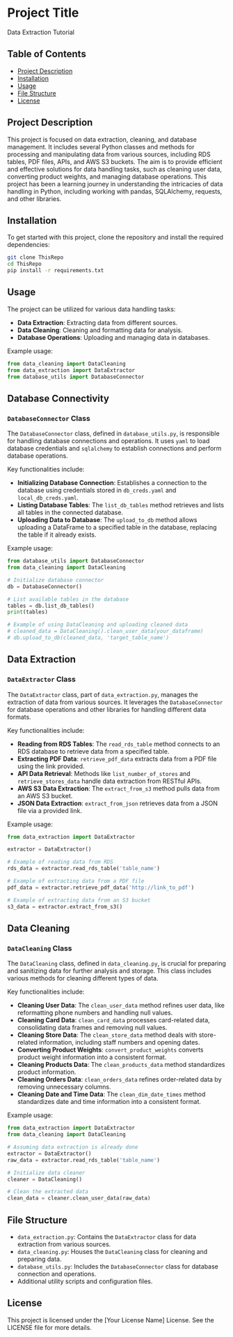 # Project Title
Data Extraction Tutorial

## Table of Contents
- [Project Description](#project-description)
- [Installation](#installation)
- [Usage](#usage)
- [File Structure](#file-structure)
- [License](#license)

## Project Description
This project is focused on data extraction, cleaning, and database management. It includes several Python classes and methods for processing and manipulating data from various sources, including RDS tables, PDF files, APIs, and AWS S3 buckets. The aim is to provide efficient and effective solutions for data handling tasks, such as cleaning user data, converting product weights, and managing database operations. This project has been a learning journey in understanding the intricacies of data handling in Python, including working with pandas, SQLAlchemy, requests, and other libraries.

## Installation
To get started with this project, clone the repository and install the required dependencies:
```bash
git clone ThisRepo
cd ThisRepo
pip install -r requirements.txt
```
## Usage
The project can be utilized for various data handling tasks:

- **Data Extraction**: Extracting data from different sources.
- **Data Cleaning**: Cleaning and formatting data for analysis.
- **Database Operations**: Uploading and managing data in databases.

Example usage:

```python
from data_cleaning import DataCleaning
from data_extraction import DataExtractor
from database_utils import DatabaseConnector
```

## Database Connectivity

### `DatabaseConnector` Class

The `DatabaseConnector` class, defined in `database_utils.py`, is responsible for handling database connections and operations. It uses `yaml` to load database credentials and `sqlalchemy` to establish connections and perform database operations.

Key functionalities include:
- **Initializing Database Connection**: Establishes a connection to the database using credentials stored in `db_creds.yaml` and `local_db_creds.yaml`.
- **Listing Database Tables**: The `list_db_tables` method retrieves and lists all tables in the connected database.
- **Uploading Data to Database**: The `upload_to_db` method allows uploading a DataFrame to a specified table in the database, replacing the table if it already exists.

Example usage:
```python
from database_utils import DatabaseConnector
from data_cleaning import DataCleaning

# Initialize database connector
db = DatabaseConnector()

# List available tables in the database
tables = db.list_db_tables()
print(tables)

# Example of using DataCleaning and uploading cleaned data
# cleaned_data = DataCleaning().clean_user_data(your_dataframe)
# db.upload_to_db(cleaned_data, 'target_table_name')
```

## Data Extraction

### `DataExtractor` Class

The `DataExtractor` class, part of `data_extraction.py`, manages the extraction of data from various sources. It leverages the `DatabaseConnector` for database operations and other libraries for handling different data formats.

Key functionalities include:
- **Reading from RDS Tables**: The `read_rds_table` method connects to an RDS database to retrieve data from a specified table.
- **Extracting PDF Data**: `retrieve_pdf_data` extracts data from a PDF file using the link provided.
- **API Data Retrieval**: Methods like `list_number_of_stores` and `retrieve_stores_data` handle data extraction from RESTful APIs.
- **AWS S3 Data Extraction**: The `extract_from_s3` method pulls data from an AWS S3 bucket.
- **JSON Data Extraction**: `extract_from_json` retrieves data from a JSON file via a provided link.

Example usage:
```python
from data_extraction import DataExtractor

extractor = DataExtractor()

# Example of reading data from RDS
rds_data = extractor.read_rds_table('table_name')

# Example of extracting data from a PDF file
pdf_data = extractor.retrieve_pdf_data('http://link_to_pdf')

# Example of extracting data from an S3 bucket
s3_data = extractor.extract_from_s3()
```
## Data Cleaning

### `DataCleaning` Class

The `DataCleaning` class, defined in `data_cleaning.py`, is crucial for preparing and sanitizing data for further analysis and storage. This class includes various methods for cleaning different types of data.

Key functionalities include:
- **Cleaning User Data**: The `clean_user_data` method refines user data, like reformatting phone numbers and handling null values.
- **Cleaning Card Data**: `clean_card_data` processes card-related data, consolidating data frames and removing null values.
- **Cleaning Store Data**: The `clean_store_data` method deals with store-related information, including staff numbers and opening dates.
- **Converting Product Weights**: `convert_product_weights` converts product weight information into a consistent format.
- **Cleaning Products Data**: The `clean_products_data` method standardizes product information.
- **Cleaning Orders Data**: `clean_orders_data` refines order-related data by removing unnecessary columns.
- **Cleaning Date and Time Data**: The `clean_dim_date_times` method standardizes date and time information into a consistent format.

Example usage:
```python
from data_extraction import DataExtractor
from data_cleaning import DataCleaning

# Assuming data extraction is already done
extractor = DataExtractor()
raw_data = extractor.read_rds_table('table_name')

# Initialize data cleaner
cleaner = DataCleaning()

# Clean the extracted data
clean_data = cleaner.clean_user_data(raw_data)
```


## File Structure

- `data_extraction.py`: Contains the `DataExtractor` class for data extraction from various sources.
- `data_cleaning.py`: Houses the `DataCleaning` class for cleaning and preparing data.
- `database_utils.py`: Includes the `DatabaseConnector` class for database connection and operations.
- Additional utility scripts and configuration files.

## License

This project is licensed under the [Your License Name] License. See the LICENSE file for more details.
